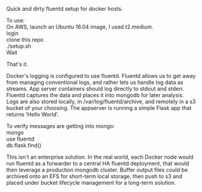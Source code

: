 Quick and dirty fluentd setup for docker hosts.  
  
To use:  
On AWS, launch an Ubuntu 16.04 image, I used t2.medium.  
login  
clone this repo  
./setup.sh  
Wait  
  
That's it.  
  
Docker's logging is configured to use fluentd. Fluentd allows us to get away from managing conventional logs, and rather lets us handle log data as streams. App server containers should log directly to stdout and stderr. Fluentd captures the data and places it into mongodb for later analysis. Logs are also stored locally, in /var/log/fluentd/archive, and remotely in a s3 bucket of your choosing. The appserver is running a simple Flask app that returns 'Hello World'.  
  
To verify messages are getting into mongo:  
mongo  
use fluentd  
db.flask.find()  
  
This isn't an enterprise solution. In the real world, each Docker node would run fluentd as a forwarder to a central HA fluentd deployment, that would then leverage a production mongodb cluster. Buffer output files could be archived onto an EFS for short-term local storage, then push to s3 and placed under bucket lifecycle management for a long-term solution.  
